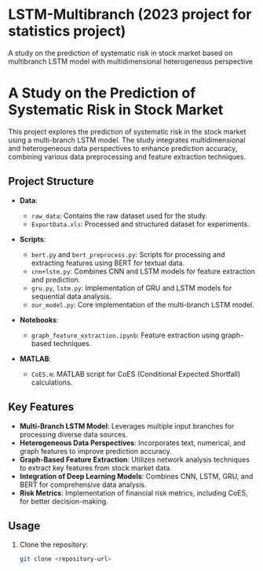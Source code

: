 # LSTM-Multibranch (2023 project for statistics project) 
A study on the prediction of systematic risk in stock market based on multibranch LSTM model with multidimensional heterogeneous perspective
# A Study on the Prediction of Systematic Risk in Stock Market

This project explores the prediction of systematic risk in the stock market using a multi-branch LSTM model. The study integrates multidimensional and heterogeneous data perspectives to enhance prediction accuracy, combining various data preprocessing and feature extraction techniques.

## Project Structure

- **Data**:
  - `raw_data`: Contains the raw dataset used for the study.
  - `ExportData.xls`: Processed and structured dataset for experiments.

- **Scripts**:
  - `bert.py` and `bert_preprocess.py`: Scripts for processing and extracting features using BERT for textual data.
  - `cnn+lstm.py`: Combines CNN and LSTM models for feature extraction and prediction.
  - `gru.py`, `lstm.py`: Implementation of GRU and LSTM models for sequential data analysis.
  - `our_model.py`: Core implementation of the multi-branch LSTM model.

- **Notebooks**:
  - `graph_feature_extraction.ipynb`: Feature extraction using graph-based techniques.

- **MATLAB**:
  - `CoES.m`: MATLAB script for CoES (Conditional Expected Shortfall) calculations.

## Key Features

- **Multi-Branch LSTM Model**: Leverages multiple input branches for processing diverse data sources.
- **Heterogeneous Data Perspectives**: Incorporates text, numerical, and graph features to improve prediction accuracy.
- **Graph-Based Feature Extraction**: Utilizes network analysis techniques to extract key features from stock market data.
- **Integration of Deep Learning Models**: Combines CNN, LSTM, GRU, and BERT for comprehensive data analysis.
- **Risk Metrics**: Implementation of financial risk metrics, including CoES, for better decision-making.

## Usage

1. Clone the repository:
   ```bash
   git clone <repository-url>
